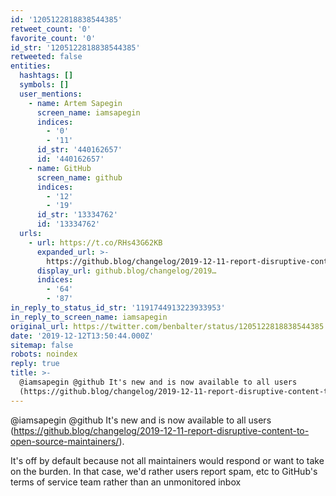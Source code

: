 ```yaml
---
id: '1205122818838544385'
retweet_count: '0'
favorite_count: '0'
id_str: '1205122818838544385'
retweeted: false
entities:
  hashtags: []
  symbols: []
  user_mentions:
    - name: Artem Sapegin
      screen_name: iamsapegin
      indices:
        - '0'
        - '11'
      id_str: '440162657'
      id: '440162657'
    - name: GitHub
      screen_name: github
      indices:
        - '12'
        - '19'
      id_str: '13334762'
      id: '13334762'
  urls:
    - url: https://t.co/RHs43G62KB
      expanded_url: >-
        https://github.blog/changelog/2019-12-11-report-disruptive-content-to-open-source-maintainers/
      display_url: github.blog/changelog/2019…
      indices:
        - '64'
        - '87'
in_reply_to_status_id_str: '1191744913223933953'
in_reply_to_screen_name: iamsapegin
original_url: https://twitter.com/benbalter/status/1205122818838544385
date: '2019-12-12T13:50:44.000Z'
sitemap: false
robots: noindex
reply: true
title: >-
  @iamsapegin @github It's new and is now available to all users
  (https://github.blog/changelog/2019-12-11-report-disruptive-content-to-open-source-maintainers/…
---
```


@iamsapegin @github It's new and is now available to all users (https://github.blog/changelog/2019-12-11-report-disruptive-content-to-open-source-maintainers/). 

It's off by default because not all maintainers would respond or want to take on the burden. In that case, we'd rather users report spam, etc to GitHub's terms of service team rather than an unmonitored inbox
